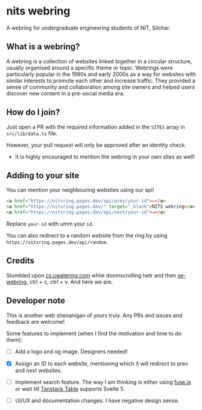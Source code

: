 # nits webring

A webring for undergraduate engineering students of NIT, Silchar.

## What is a webring?

A webring is a collection of websites linked together in a circular structure, usually organised around a specific theme or topic. Webrings were particularly popular in the 1990s and early 2000s as a way for websites with similar interests to promote each other and increase traffic. They provided a sense of community and collaboration among site owners and helped users discover new content in a pre-social media era.

## How do I join?

Just open a PR with the required information added in the `SITES` array in `src/lib/data.ts` file.

However, your pull request will only be approved after an identity check.

- It is highly encouraged to mention the webring in your own sites as well!

## Adding to your site

You can mention your neighbouring websites using our api!

```html
<a href="https://nitsring.pages.dev/api/prev/your-id">←</a>
<a href="https://nitsring.pages.dev/" target="_blank">NITS webring</a>
<a href="https://nitsring.pages.dev/api/next/your-id">→</a>
```

Replace `your-id` with umm your `id`.

You can also redirect to a random website from the ring by using `https://nitsring.pages.dev/api/random`.

## Credits

Stumbled upon [cs.uwatering.com](https://cs.uwatering.com/) while doomscrolling twtr and then [se-webring](https://github.com/simcard0000/se-webring/), ctrl + c, ctrl + v. And here we are.

## Developer note

This is another web shenanigan of yours truly. Any PRs and issues and feedback are welcome!

Some features to implement (when I find the motivation and time to do them):

- [ ] Add a logo and og image. Designers needed!

- [x] Assign an ID to each website, mentioning which it will redirect to prev and next websites.

- [ ] Implement search feature. The way I am thinking is either using [fuse.js](https://www.fusejs.io/) or wait till [Tanstack Table](https://tanstack.com/table/latest) supports Svelte 5.

- [ ] UI/UX and documentation changes. I have negative design sense.
